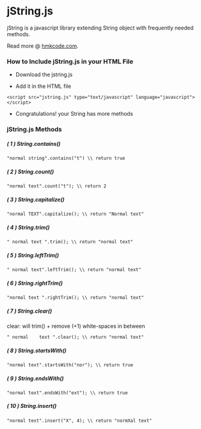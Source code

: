 jString.js
==========

jString is a javascript library extending String object with frequently needed methods.

Read more @ [hmkcode.com](http://hmkcode.com/jstring-js-light-javascript-string-library/).



### How to Include jString.js in your HTML File

* Download the jstring.js

* Add it in the HTML file

`<script src="jstring.js" type="text/javascript" language="javascript"></script>`

* Congratulations! your String has more methods

### jString.js Methods

##### ( 1 ) String.contains()

`"normal string".contains("t") \\ return true`

##### ( 2 ) String.count()

`"normal text".count("t"); \\ return 2`

##### ( 3 ) String.capitalize()

`"normal TEXT".capitalize(); \\ return "Normal text"`

##### ( 4 ) String.trim()

`" normal text ".trim(); \\ return "normal text"`

##### ( 5 ) String.leftTrim()

`" normal text".leftTrim(); \\ return "normal text"`

##### ( 6 ) String.rightTrim()

`"normal text ".rightTrim(); \\ return "normal text"`

##### ( 7 ) String.clear()

clear: will trim() + remove (+1) white-spaces in between

`" normal    text ".clear(); \\ return "normal text"`

##### ( 8 ) String.startsWith()

`"normal text".startsWith("nor"); \\ return true`

##### ( 9 ) String.endsWith()

`"normal text".endsWith("ext"); \\ return true`

##### ( 10 ) String.insert()

`"normal text".insert("X", 4); \\ return "normXal text"`
